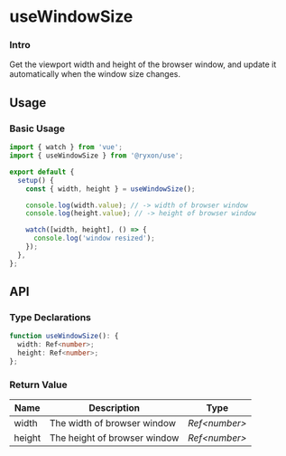 # useWindowSize

### Intro

Get the viewport width and height of the browser window, and update it automatically when the window size changes.

## Usage

### Basic Usage

```js
import { watch } from 'vue';
import { useWindowSize } from '@ryxon/use';

export default {
  setup() {
    const { width, height } = useWindowSize();

    console.log(width.value); // -> width of browser window
    console.log(height.value); // -> height of browser window

    watch([width, height], () => {
      console.log('window resized');
    });
  },
};
```

## API

### Type Declarations

```ts
function useWindowSize(): {
  width: Ref<number>;
  height: Ref<number>;
};
```

### Return Value

| Name   | Description                  | Type           |
| ------ | ---------------------------- | -------------- |
| width  | The width of browser window  | _Ref\<number>_ |
| height | The height of browser window | _Ref\<number>_ |
